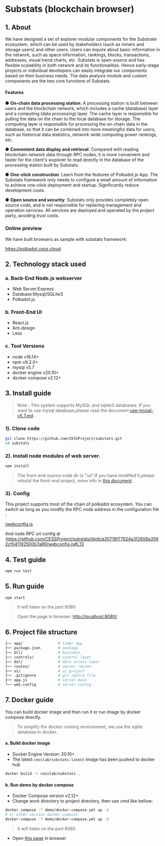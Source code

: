 # Substats (blockchain browser)

## 1. About
We have designed a set of explorer modular components for the Substrate ecosystem, which can be used by stakeholders (such as miners and storage users) and other users. Users can inquire about basic information in the network, such as space information, rankings, blocks, transactions, addresses, visual trend charts, etc. Substats is open-source and has flexible scalability in both network and its functionalities. Hence early-stage projects or individual developers can easily integrate our components based on their business needs. The data analysis module and custom components are the two core functions of Substats.

#### **Features**

● **On-chain data processing station**: A processing station is built between users and the blockchain network, which includes a cache (database) layer and a computing (data processing) layer. The cache layer is responsible for pulling the data on the chain to the local database for storage. The computing layer is responsible for processing the on-chain data in the database, so that it can be combined into more meaningful data for users, such as historical data statistics, network-wide computing power rankings, etc.

● **Convenient data display and retrieval**: Compared with reading blockchain network data through RPC nodes, it is more convenient and faster for the client's wxplorer to read directly in the database of the processing station built by Substats.

● **One-click construction**: Learn from the features of Polkadot.js App. The Substats framework only needs to configure a small amount of information to achieve one-click deployment and startup. Significantly reduce development costs.

● **Open source and security**: Substats only provides completely open source code, and is not responsible for replacing management and operation services. All services are deployed and operated by the project party, avoiding trust costs.


### Online preview
We have built browsers as sample with substats framework:

<https://polkadot.cess.cloud>


## 2. Technology stack used

### a. Back-End Node.js webserver

- Web Server:Express
- Database:Mysql/SQLite3
- Polkadot.js


### b. Front-End UI

- React.js
- Ant-design
- Less

### c. Tool Versions

- node             v16.14+
- npm              v9.2.0+
- mysql            v5.7
- docker engine    v20.10+
- docker compose   v2.12+

## 3. Install guide

> Note : This system supports MySQL and sqlite3 databases. If you want to use mysql database,please read the document [use-mysql-v5.7.md](./documents/use-mysql-v5.7.md) .

### 1). Clone code

```bash
git clone https://github.com/CESSProject/substats.git
cd substats
```

### 2). Install node modules of web server.

```bash
npm install
```

>  The front-end source code dir is "/ui",If you have modified it,please rebuild the front-end project, more info in [this document](./ui/README.md) .

### 3). Config

This project supports most of the chain of polkadot ecosystem. You can switch as long as you modify the RPC node address in the configuration file :

[/webconfig.js](https://github.com/CESSProject/substats/blob/master/webconfig.js)

And node RPC url config at :<https://github.com/CESSProject/substats/blob/a20719f77624a3f2658a3562cf041192500b7a89/webconfig.js#L13>

## 4. Test guide

```bash
npm run test
```

## 5. Run guide

```bash
npm start
```

> It will listen on the port 8080

> Open the page in browser:  [http://localhost:8080/](http://localhost:8080/)


## 6. Project file structure

```bash
├── app/                # timer app
├── package.json        # package
├── bll/                # business
├── controls/           # control layer
├── dal/                # data access layer
├── routes/             # server routes
├── ui/                 # ui project
├── .gitignore          # git ignore file
├── app.js              # server main
└── web.config          # server config
```
## 7. Docker guide

You can build docker image and then run it or run image by docker compose directly.

> To simplify the docker running environment, we use the sqlite database in docker.

#### a. Build docker image
* Docker Engine Version: 20.10+
* The latest `cesslab/substats:latest` image has been pushed to docker hub

```bash
docker build -t cesslab/substats .
```

#### b. Run demo by docker compose
* Docker Compose version v2.12+
* Change work directory to project directory, then use cmd like bellow:

```bash
docker compose -f demo/docker-compose.yml up -d
# or other version docker compose
docker-compose -f demo/docker-compose.yml up -d
```


> It will listen on the port 8080


* Open [this page](http://localhost:8080) in browser
